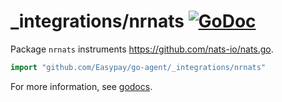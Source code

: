 # _integrations/nrnats [![GoDoc](https://godoc.org/github.com/Easypay/go-agent/_integrations/nrnats?status.svg)](https://godoc.org/github.com/Easypay/go-agent/_integrations/nrnats)

Package `nrnats` instruments https://github.com/nats-io/nats.go.

```go
import "github.com/Easypay/go-agent/_integrations/nrnats"
```

For more information, see
[godocs](https://godoc.org/github.com/Easypay/go-agent/_integrations/nrnats).
